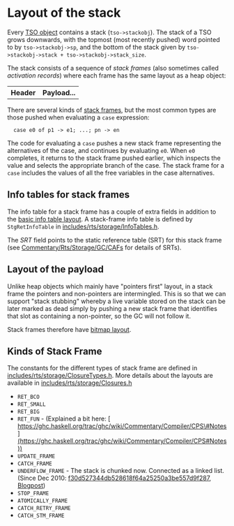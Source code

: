 # Layout of the stack



Every [TSO object](commentary/rts/heap-objects#) contains a stack (`tso->stackobj`).  The stack of a TSO grows downwards, with the topmost (most recently pushed) word pointed to by `tso->stackobj->sp`, and the bottom of the stack given by `tso->stackobj->stack + tso->stackobj->stack_size`.



The stack consists of a sequence of *stack frames* (also sometimes called *activation records*) where each frame has the same layout as a heap object:


<table><tr><th> Header </th>
<th> Payload... 
</th></tr></table>



There are several kinds of [stack frames](commentary/rts/storage/stack#inds-of-stack-frame), but the most common types are those pushed when evaluating a `case` expression:


```wiki
  case e0 of p1 -> e1; ...; pn -> en 
```


The code for evaluating a `case` pushes a new stack frame representing the alternatives of the case, and continues by evaluating `e0`.  When `e0` completes, it returns to the stack frame pushed earlier, which inspects the value and selects the appropriate branch of the case.  The stack frame for a `case` includes the values of all the free variables in the case alternatives.


## Info tables for stack frames



The info table for a stack frame has a couple of extra fields in addition to the [basic info table layout](commentary/rts/heap-objects#nfo-tables).  A stack-frame info table is defined by `StgRetInfoTable` in [includes/rts/storage/InfoTables.h](/trac/ghc/browser/ghc/includes/rts/storage/InfoTables.h).



[](/trac/ghc/attachment/wiki/Commentary/Rts/Storage/Stack/ret-itbl-no-rv.png)



The *SRT* field points to the static reference table (SRT) for this stack frame (see [Commentary/Rts/Storage/GC/CAFs](commentary/rts/storage/gc/ca-fs) for details of SRTs).


## Layout of the payload



Unlike heap objects which mainly have "pointers first" layout, in a stack frame the pointers and non-pointers are intermingled.  This is so that we can support "stack stubbing" whereby a live variable stored on the stack can be later marked as dead simply by pushing a new stack frame that identifies that slot as containing a non-pointer, so the GC will not follow it.



Stack frames therefore have [bitmap layout](commentary/rts/heap-objects#).


## Kinds of Stack Frame



The constants for the different types of stack frame are defined in [includes/rts/storage/ClosureTypes.h](/trac/ghc/browser/ghc/includes/rts/storage/ClosureTypes.h).  More details about the layouts are available in [includes/rts/storage/Closures.h](/trac/ghc/browser/ghc/includes/rts/storage/Closures.h)


- `RET_BCO`
- `RET_SMALL`
- `RET_BIG`
- `RET_FUN` - (Explained a bit here: [
  https://ghc.haskell.org/trac/ghc/wiki/Commentary/Compiler/CPS\#Notes](https://ghc.haskell.org/trac/ghc/wiki/Commentary/Compiler/CPS#Notes))
- `UPDATE_FRAME`
- `CATCH_FRAME`
- `UNDERFLOW_FRAME` - The stack is chunked now. Connected as a linked list. (Since Dec 2010: [f30d527344db528618f64a25250a3be557d9f287](/trac/ghc/changeset/f30d527344db528618f64a25250a3be557d9f287/ghc),  [
  Blogpost](https://ghc.haskell.org/trac/ghc/blog/stack-chunks))
- `STOP_FRAME`
- `ATOMICALLY_FRAME`
- `CATCH_RETRY_FRAME`
- `CATCH_STM_FRAME`
